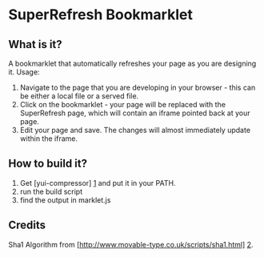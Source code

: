 SuperRefresh Bookmarklet
========================
What is it?
-----------
A bookmarklet that automatically refreshes your page as you are designing it.
Usage: 

1. Navigate to the page that you are developing in your browser - this can be either a local file or a served file.
2. Click on the bookmarklet - your page will be replaced with the SuperRefresh page, which will contain an iframe pointed back at your page.
3. Edit your page and save. The changes will almost immediately update within the iframe.

How to build it?
----------------
1. Get [yui-compressor] [1] and put it in your PATH.
2. run the build script
3. find the output in marklet.js

Credits
-------
Sha1 Algorithm from [http://www.movable-type.co.uk/scripts/sha1.html] [2].

[1]: http://developer.yahoo.com/yui/compressor/
[2]: http://www.movable-type.co.uk/scripts/sha1.html